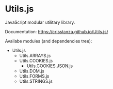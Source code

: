 # Utils.js

JavaScript modular utilitary library.

Documentation: https://crisstanza.github.io/Utils.js/


Availabe modules (and dependencies tree):

  - Utils.js
    - Utils.ARRAYS.js
    - Utils.COOKIES.js
      - Utils.COOKIES.JSON.js
    - Utils.DOM.js
    - Utils.FORMS.js
    - Utils.STRINGS.js
